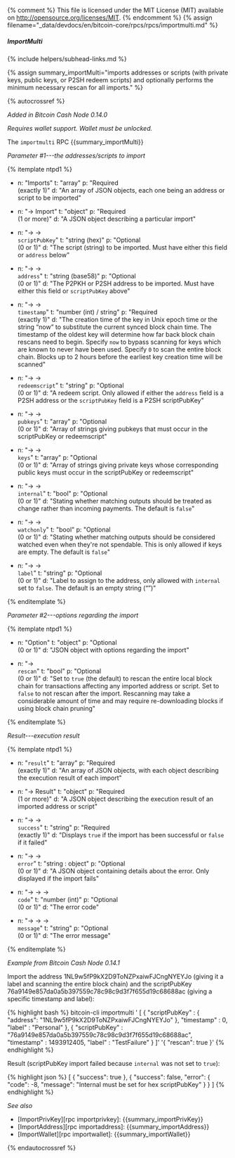 {% comment %}
This file is licensed under the MIT License (MIT) available on
http://opensource.org/licenses/MIT.
{% endcomment %}
{% assign filename="_data/devdocs/en/bitcoin-core/rpcs/rpcs/importmulti.md" %}

##### ImportMulti
{% include helpers/subhead-links.md %}

{% assign summary_importMulti="imports addresses or scripts (with private keys, public keys, or P2SH redeem scripts) and optionally performs the minimum necessary rescan for all imports." %}

{% autocrossref %}

*Added in Bitcoin Cash Node 0.14.0*

*Requires wallet support.  Wallet must be unlocked.*

The `importmulti` RPC {{summary_importMulti}}

*Parameter #1---the addresses/scripts to import*

{% itemplate ntpd1 %}
- n: "Imports"
  t: "array"
  p: "Required<br>(exactly 1)"
  d: "An array of JSON objects, each one being an address or script to be imported"

- n: "→ Import"
  t: "object"
  p: "Required<br>(1 or more)"
  d: "A JSON object describing a particular import"

- n: "→ →<br>`scriptPubKey`"
  t: "string (hex)"
  p: "Optional<br>(0 or 1)"
  d: "The script (string) to be imported.  Must have either this field or `address` below"

- n: "→ →<br>`address`"
  t: "string (base58)"
  p: "Optional<br>(0 or 1)"
  d: "The P2PKH or P2SH address to be imported.  Must have either this field or `scriptPubKey` above"

- n: "→ →<br>`timestamp`"
  t: "number (int) / string"
  p: "Required<br>(exactly 1)"
  d: "The creation time of the key in Unix epoch time or the string “now” to substitute the current synced block chain time. The timestamp of the oldest key will determine how far back block chain rescans need to begin. Specify `now` to bypass scanning for keys which are known to never have been used.  Specify `0` to scan the entire block chain. Blocks up to 2 hours before the earliest key creation time will be scanned"

- n: "→ →<br>`redeemscript`"
  t: "string"
  p: "Optional<br>(0 or 1)"
  d: "A redeem script. Only allowed if either the `address` field is a P2SH address or the `scriptPubKey` field is a P2SH scriptPubKey"
  
- n: "→ →<br>`pubkeys`"
  t: "array"
  p: "Optional<br>(0 or 1)"
  d: "Array of strings giving pubkeys that must occur in the scriptPubKey or redeemscript"

- n: "→ →<br>`keys`"
  t: "array"
  p: "Optional<br>(0 or 1)"
  d: "Array of strings giving private keys whose corresponding public keys must occur in the scriptPubKey or redeemscript"
  
- n: "→ →<br>`internal`"
  t: "bool"
  p: "Optional<br>(0 or 1)"
  d: "Stating whether matching outputs should be treated as change rather than incoming payments. The default is `false`"

- n: "→ →<br>`watchonly`"
  t: "bool"
  p: "Optional<br>(0 or 1)"
  d: "Stating whether matching outputs should be considered watched even when they're not spendable. This is only allowed if keys are empty. The default is `false`"

- n: "→ →<br>`label`"
  t: "string"
  p: "Optional<br>(0 or 1)"
  d: "Label to assign to the address, only allowed with `internal` set to `false`. The default is an empty string (“”)"  

{% enditemplate %}

*Parameter #2---options regarding the import*

{% itemplate ntpd1 %}
- n: "Option"
  t: "object"
  p: "Optional<br>(0 or 1)"
  d: "JSON object with options regarding the import"

- n: "→ <br>`rescan`"
  t: "bool"
  p: "Optional<br>(0 or 1)"
  d: "Set to `true` (the default) to rescan the entire local block chain for transactions affecting any imported address or script. Set to `false` to not rescan after the import. Rescanning may take a considerable amount of time and may require re-downloading blocks if using block chain pruning"

{% enditemplate %}

*Result---execution result*

{% itemplate ntpd1 %}
- n: "`result`"
  t: "array"
  p: "Required<br>(exactly 1)"
  d: "An array of JSON objects, with each object describing the execution result of each import"
  
- n: "→ Result"
  t: "object"
  p: "Required<br>(1 or more)"
  d: "A JSON object describing the execution result of an imported address or script" 

- n: "→ → <br>`success`"
  t: "string"
  p: "Required<br>(exactly 1)"
  d: "Displays `true` if the import has been successful or `false` if it failed" 

- n: "→ → <br>`error`"
  t: "string : object"
  p: "Optional<br>(0 or 1)"
  d: "A JSON object containing details about the error. Only displayed if the import fails"
  
- n: "→ → → <br>`code`"
  t: "number (int)"
  p: "Optional<br>(0 or 1)"
  d: "The error code"  
  
- n: "→ → → <br>`message`"
  t: "string"
  p: "Optional<br>(0 or 1)"
  d: "The error message"    

{% enditemplate %}

*Example from Bitcoin Cash Node 0.14.1*

Import the address 1NL9w5fP9kX2D9ToNZPxaiwFJCngNYEYJo (giving it a label and scanning the entire block chain) and the scriptPubKey 76a9149e857da0a5b397559c78c98c9d3f7f655d19c68688ac (giving a specific timestamp and label):

{% highlight bash %}
bitcoin-cli importmulti '
  [
    {
      "scriptPubKey" : { "address": "1NL9w5fP9kX2D9ToNZPxaiwFJCngNYEYJo" },
      "timestamp" : 0,
      "label" : "Personal"
    },
    {
      "scriptPubKey" : "76a9149e857da0a5b397559c78c98c9d3f7f655d19c68688ac",
      "timestamp" : 1493912405,
      "label" : "TestFailure"
    }
  ]' '{ "rescan": true }'
{% endhighlight %}

Result (scriptPubKey import failed because `internal` was not set to `true`):

{% highlight json %}
  [
    {
      "success": true
    }, 
    {
      "success": false,
      "error": {
      "code": -8,
      "message": "Internal must be set for hex scriptPubKey"
      }
    }
  ]
{% endhighlight %}

*See also*

* [ImportPrivKey][rpc importprivkey]: {{summary_importPrivKey}}
* [ImportAddress][rpc importaddress]: {{summary_importAddress}}
* [ImportWallet][rpc importwallet]: {{summary_importWallet}}

{% endautocrossref %}

